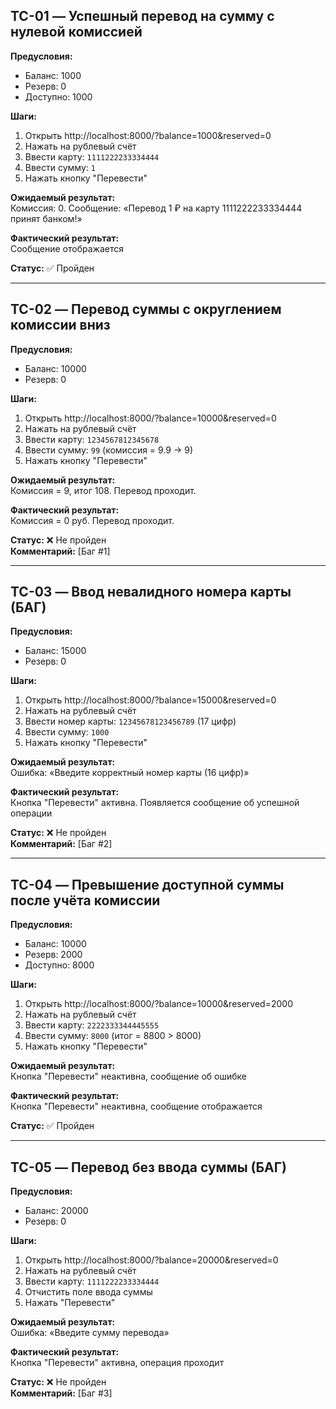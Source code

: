## TC-01 — Успешный перевод на сумму с нулевой комиссией

**Предусловия:**  
- Баланс: 1000  
- Резерв: 0  
- Доступно: 1000

**Шаги:**  
1. Открыть http://localhost:8000/?balance=1000&reserved=0  
2. Нажать на рублевый счёт
3. Ввести карту: `1111222233334444`  
4. Ввести сумму: `1`  
5. Нажать кнопку "Перевести"

**Ожидаемый результат:**  
Комиссия: 0. Сообщение: «Перевод 1 ₽ на карту 1111222233334444 принят банком!»

**Фактический результат:**  
Сообщение отображается

**Статус:** ✅ Пройден

---

## TC-02 — Перевод суммы с округлением комиссии вниз 

**Предусловия:**  
- Баланс: 10000  
- Резерв: 0

**Шаги:**  
1. Открыть http://localhost:8000/?balance=10000&reserved=0  
2. Нажать на рублевый счёт
3. Ввести карту: `1234567812345678`  
4. Ввести сумму: `99` (комиссия = 9.9 → 9)  
5. Нажать кнопку "Перевести"

**Ожидаемый результат:**  
Комиссия = 9, итог 108. Перевод проходит.

**Фактический результат:**  
Комиссия = 0 руб. Перевод проходит.

**Статус:** ❌ Не пройден  
**Комментарий:** [Баг #1]

---

## TC-03 — Ввод невалидного номера карты (БАГ)

**Предусловия:**  
- Баланс: 15000  
- Резерв: 0

**Шаги:**  
1. Открыть http://localhost:8000/?balance=15000&reserved=0  
2. Нажать на рублевый счёт
3. Ввести номер карты: `12345678123456789` (17 цифр)  
4. Ввести сумму: `1000`  
5. Нажать кнопку "Перевести"

**Ожидаемый результат:**  
Ошибка: «Введите корректный номер карты (16 цифр)»

**Фактический результат:**  
Кнопка "Перевести" активна. Появляется сообщение об успешной операции

**Статус:** ❌ Не пройден  
**Комментарий:** [Баг #2]

---

## TC-04 — Превышение доступной суммы после учёта комиссии

**Предусловия:**  
- Баланс: 10000  
- Резерв: 2000  
- Доступно: 8000

**Шаги:**  
1. Открыть http://localhost:8000/?balance=10000&reserved=2000
2. Нажать на рублевый счёт
3. Ввести карту: `2222333344445555`  
4. Ввести сумму: `8000` (итог = 8800 > 8000)
5. Нажать кнопку "Перевести"

**Ожидаемый результат:**  
Кнопка "Перевести" неактивна, сообщение об ошибке

**Фактический результат:**  
Кнопка "Перевести" неактивна, сообщение отображается

**Статус:** ✅ Пройден

---

## TC-05 — Перевод без ввода суммы (БАГ)

**Предусловия:**  
- Баланс: 20000  
- Резерв: 0

**Шаги:**  
1. Открыть http://localhost:8000/?balance=20000&reserved=0  
2. Нажать на рублевый счёт
3. Ввести карту: `1111222233334444`  
4. Отчистить поле ввода суммы
5. Нажать "Перевести"

**Ожидаемый результат:**  
Ошибка: «Введите сумму перевода»

**Фактический результат:**  
Кнопка "Перевести" активна, операция проходит

**Статус:** ❌ Не пройден  
**Комментарий:** [Баг #3]
